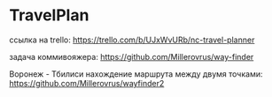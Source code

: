 # TravelPlan

ссылка на trello: https://trello.com/b/UJxWvURb/nc-travel-planner

задача коммивояжера: https://github.com/Millerovrus/way-finder

Воронеж - Тбилиси нахождение маршрута между двумя точками: https://github.com/Millerovrus/wayfinder2
